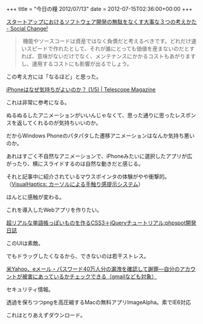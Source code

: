 +++
title = "今日の糧 2012/07/13"
date = 2012-07-15T02:36:00+00:00
+++

  [スタートアップにおけるソフトウェア開発の無駄をなくす大事な３つの考えかた - Social Change!](http://kuranuki.sonicgarden.jp/2012/07/post-75.html)

> 機能やソースコードは資産ではなく負債だと考えるべきです。どれだけ速いスピードで作れたとして、それが誰にとっても価値を産まないのだとすれば、意味がないだけでなく、メンテナンスにかかるコストもあがりますし、運用するコストにも影響が出るでしょう。

この考え方には「なるほど」と思った。

  [iPhoneはなぜ気持ちがよいのか？ (1/5) | Telescope Magazine](http://www.tel.co.jp/museum/magazine/human/120709_topics_02/index.html)

これは非常に参考になる。

ぬるぬるしたアニメーションがいいんじゃなくて、思った通りに思ったレスポンスを返してくれるのが気持ちいいのか。

だからWindows Phoneのパタパタした遷移アニメーションはなんか気持ち悪いのか。

あれはすごく不自然なアニメーションで、iPhoneみたいに選択したアプリが広がったり、横にスライドするのは自然な動きだと感じる。

それと記事中に紹介されているマウスポインタの体験がやや衝撃的。（[VisualHaptics: カーソルによる手触り感提示システム](http://www.persistent.org/visualhaptics.html)）

ほんとに感触が変わる。

これを導入したWebアプリを作りたい。

[超リアルな単語帳っぽいものを作るCSS3＋jQueryチュートリアル:phpspot開発日誌](http://phpspot.org/blog/archives/2012/07/css3jquery_3.html)

このUIは素敵。

でもドラッグしたくなるから、できないのは若干ストレス。

[米Yahoo、eメール・パスワード40万人分の漏洩を確認して謝罪―自分のアカウントが被害にあっているかチェックできる（gmailなども対象）](http://jp.techcrunch.com/2012/07/13/20120712yahoo-confirms-apologizes-for-the-email-hack-says-still-fixing-plus-check-if-you-were-impacted-non-yahoo-accounts-apply/)

セキュリティ情報。

透過を保ちつつpngを高圧縮するMacの無料アプリImageAlpha。素でIE6対応

これはとりあえずダウンロード。

